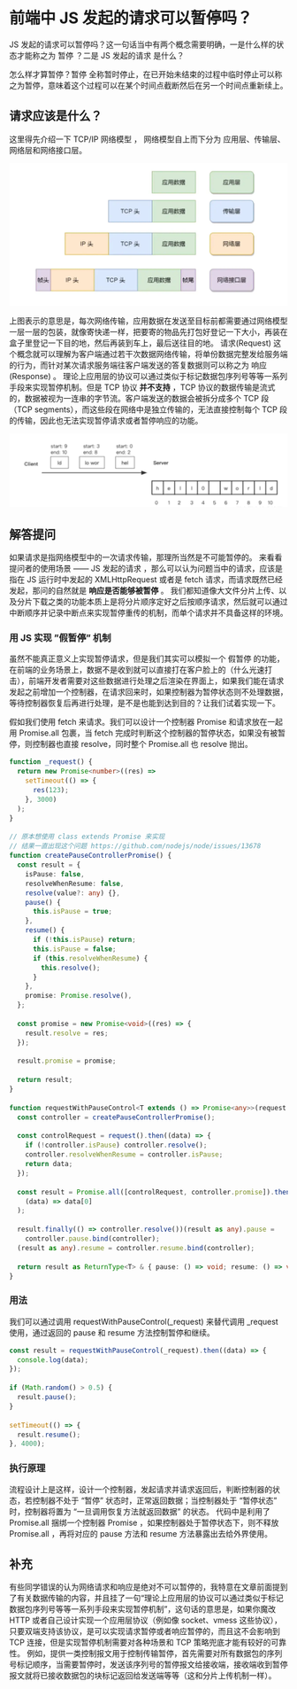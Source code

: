 # 前端中 JS 发起的请求可以暂停吗？

JS 发起的请求可以暂停吗？这一句话当中有两个概念需要明确，一是什么样的状态才能称之为 暂停 ？二是 JS 发起的请求 是什么？

怎么样才算暂停？暂停 全称暂时停止，在已开始未结束的过程中临时停止可以称之为暂停，意味着这个过程可以在某个时间点截断然后在另一个时间点重新续上。

## 请求应该是什么？

这里得先介绍一下 TCP/IP 网络模型 ， 网络模型自上而下分为 应用层、传输层、网络层和网络接口层。

![](../public/front-end-engineering/2024-04-16-14-40-53.png)

上图表示的意思是，每次网络传输，应用数据在发送至目标前都需要通过网络模型一层一层的包装，就像寄快递一样，把要寄的物品先打包好登记一下大小，再装在盒子里登记一下目的地，然后再装到车上，最后送往目的地。
请求(Request) 这个概念就可以理解为客户端通过若干次数据网络传输，将单份数据完整发给服务端的行为，而针对某次请求服务端往客户端发送的答复数据则可以称之为 响应(Response) 。
理论上应用层的协议可以通过类似于标记数据包序列号等等一系列手段来实现暂停机制。但是 TCP 协议 **并不支持** ，TCP 协议的数据传输是流式的，数据被视为一连串的字节流。客户端发送的数据会被拆分成多个 TCP 段（TCP segments），而这些段在网络中是独立传输的，无法直接控制每个 TCP 段的传输，因此也无法实现暂停请求或者暂停响应的功能。

![](../public/front-end-engineering/2024-04-16-14-41-08.png)

## 解答提问

如果请求是指网络模型中的一次请求传输，那理所当然是不可能暂停的。
来看看提问者的使用场景 —— JS 发起的请求 ，那么可以认为问题当中的请求，应该是指在 JS 运行时中发起的 XMLHttpRequest 或者是 fetch 请求，而请求既然已经发起，那问的自然就是 **响应是否能够被暂停** 。
我们都知道像大文件分片上传、以及分片下载之类的功能本质上是将分片顺序定好之后按顺序请求，然后就可以通过中断顺序并记录中断点来实现暂停重传的机制，而单个请求并不具备这样的环境。

### 用 JS 实现 ”假暂停” 机制

虽然不能真正意义上实现暂停请求，但是我们其实可以模拟一个 假暂停 的功能，在前端的业务场景上，数据不是收到就可以直接打在客户脸上的（什么光速打击），前端开发者需要对这些数据进行处理之后渲染在界面上，如果我们能在请求发起之前增加一个控制器，在请求回来时，如果控制器为暂停状态则不处理数据，等待控制器恢复后再进行处理，是不是也能到达到目的？让我们试着实现一下。

假如我们使用 fetch 来请求。我们可以设计一个控制器 Promise 和请求放在一起用 Promise.all 包裹，当 fetch 完成时判断这个控制器的暂停状态，如果没有被暂停，则控制器也直接 resolve，同时整个 Promise.all 也 resolve 抛出。

```ts
function _request() {
  return new Promise<number>((res) =>
    setTimeout(() => {
      res(123);
    }, 3000)
  );
}

// 原本想使用 class extends Promise 来实现
// 结果一直出现这个问题 https://github.com/nodejs/node/issues/13678
function createPauseControllerPromise() {
  const result = {
    isPause: false,
    resolveWhenResume: false,
    resolve(value?: any) {},
    pause() {
      this.isPause = true;
    },
    resume() {
      if (!this.isPause) return;
      this.isPause = false;
      if (this.resolveWhenResume) {
        this.resolve();
      }
    },
    promise: Promise.resolve(),
  };

  const promise = new Promise<void>((res) => {
    result.resolve = res;
  });

  result.promise = promise;

  return result;
}

function requestWithPauseControl<T extends () => Promise<any>>(request: T) {
  const controller = createPauseControllerPromise();

  const controlRequest = request().then((data) => {
    if (!controller.isPause) controller.resolve();
    controller.resolveWhenResume = controller.isPause;
    return data;
  });

  const result = Promise.all([controlRequest, controller.promise]).then(
    (data) => data[0]
  );

  result.finally(() => controller.resolve())(result as any).pause =
    controller.pause.bind(controller);
  (result as any).resume = controller.resume.bind(controller);

  return result as ReturnType<T> & { pause: () => void; resume: () => void };
}
```

### 用法

我们可以通过调用 requestWithPauseControl(\_request) 来替代调用 \_request 使用，通过返回的 pause 和 resume 方法控制暂停和继续。

```ts
const result = requestWithPauseControl(_request).then((data) => {
  console.log(data);
});

if (Math.random() > 0.5) {
  result.pause();
}

setTimeout(() => {
  result.resume();
}, 4000);
```

### 执行原理

流程设计上是这样，设计一个控制器，发起请求并请求返回后，判断控制器的状态，若控制器不处于 “暂停” 状态时，正常返回数据；当控制器处于 “暂停状态” 时，控制器将置为 “一旦调用恢复方法就返回数据” 的状态。
代码中是利用了 Promise.all 捆绑一个控制器 Promise ，如果控制器处于暂停状态下，则不释放 Promise.all ，再将对应的 pause 方法和 resume 方法暴露出去给外界使用。

## 补充

有些同学错误的认为网络请求和响应是绝对不可以暂停的，我特意在文章前面提到了有关数据传输的内容，并且挂了一句“理论上应用层的协议可以通过类似于标记数据包序列号等等一系列手段来实现暂停机制”，这句话的意思是，如果你魔改 HTTP 或者自己设计实现一个应用层协议（例如像 socket、vmess 这些协议），只要双端支持该协议，是可以实现请求暂停或者响应暂停的，而且这不会影响到 TCP 连接，但是实现暂停机制需要对各种场景和 TCP 策略兜底才能有较好的可靠性。
例如，提供一类控制报文用于控制传输暂停，首先需要对所有数据包的序列号标记顺序，当需要暂停时，发送该序列号的暂停报文给接收端，接收端收到暂停报文就将已接收数据包的块标记返回给发送端等等（这和分片上传机制一样）。
